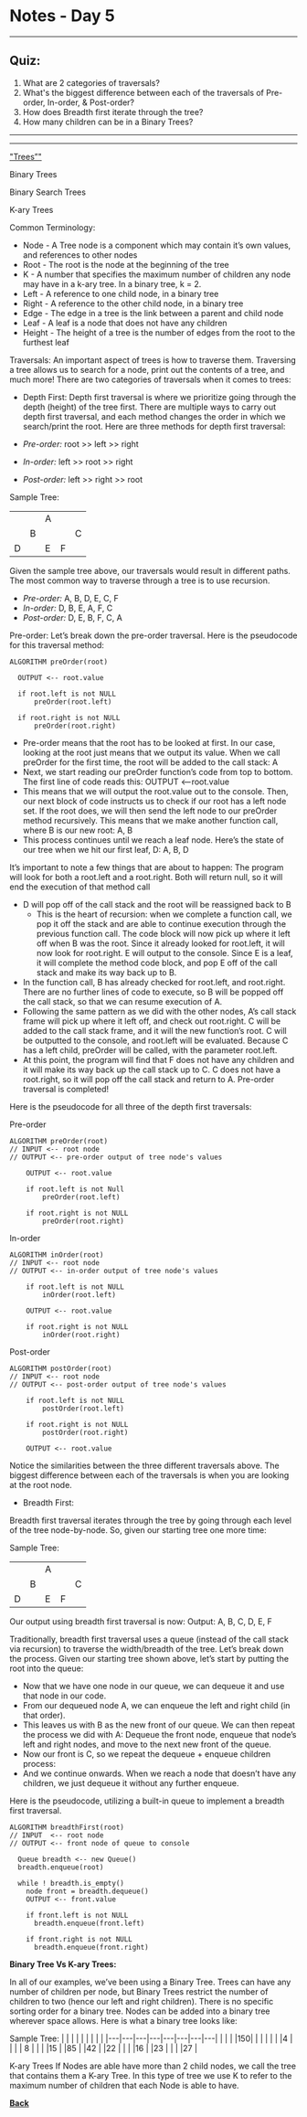 # Notes - Day 5

---
## Quiz:

1. What are 2 categories of traversals?
2. What's the biggest difference between each of the traversals of Pre-order, In-order, & Post-order?
3. How does Breadth first iterate through the tree?
4. How many children can be in a Binary Trees?

---
---
<a href = "https://codefellows.github.io/common_curriculum/data_structures_and_algorithms/Code_401/class-15/resources/Trees.html">"Trees”"</a>

Binary Trees

Binary Search Trees

K-ary Trees

Common Terminology:

- Node - A Tree node is a component which may contain it’s own values, and references to other nodes
- Root - The root is the node at the beginning of the tree
- K - A number that specifies the maximum number of children any node may have in a k-ary tree. In a binary tree, k = 2.
- Left - A reference to one child node, in a binary tree
- Right - A reference to the other child node, in a binary tree
- Edge - The edge in a tree is the link between a parent and child node
- Leaf - A leaf is a node that does not have any children
- Height - The height of a tree is the number of edges from the root to the furthest leaf

Traversals: An important aspect of trees is how to traverse them. Traversing a tree allows us to search for a node, print out the contents of a tree, and much more! There are two categories of traversals when it comes to trees:

- Depth First: Depth first traversal is where we prioritize going through the depth (height) of the tree first. There are multiple ways to carry out depth first traversal, and each method changes the order in which we search/print the root. Here are three methods for depth first traversal:

- *Pre-order:*  root >> left >> right
- *In-order:* left >> root >> right
- *Post-order:* left >> right >> root

Sample Tree:

|   |   |   |   |   |
|---|---|---|---|---|
|   |   | A |   |   |
|   | B |   |   | C |
| D |   | E | F |   |

Given the sample tree above, our traversals would result in different paths. The most common way to traverse through a tree is to use recursion.

- *Pre-order:* A, B, D, E, C, F
- *In-order:* D, B, E, A, F, C
- *Post-order:* D, E, B, F, C, A

Pre-order: Let’s break down the pre-order traversal. Here is the pseudocode for this traversal method:

~~~
ALGORITHM preOrder(root)

  OUTPUT <-- root.value

  if root.left is not NULL
      preOrder(root.left)

  if root.right is not NULL
      preOrder(root.right)
~~~

- Pre-order means that the root has to be looked at first. In our case, looking at the root just means that we output its value. When we call preOrder for the first time, the root will be added to the call stack: A
- Next, we start reading our preOrder function’s code from top to bottom. The first line of code reads this: OUTPUT <--root.value
- This means that we will output the root.value out to the console. Then, our next block of code instructs us to check if our root has a left node set. If the root does, we will then send the left node to our preOrder method recursively. This means that we make another function call, where B is our new root: A, B
- This process continues until we reach a leaf node. Here’s the state of our tree when we hit our first leaf, D: A, B, D

It’s important to note a few things that are about to happen: The program will look for both a root.left and a root.right. Both will return null, so it will end the execution of that method call
- D will pop off of the call stack and the root will be reassigned back to B
    - This is the heart of recursion: when we complete a function call, we pop it off the stack and are able to continue execution through the previous function call. The code block will now pick up where it left off when B was the root. Since it already looked for root.left, it will now look for root.right. E will output to the console. Since E is a leaf, it will complete the method code block, and pop E off of the call stack and make its way back up to B.
- In the function call, B has already checked for root.left, and root.right. There are no further lines of code to execute, so B will be popped off the call stack, so that we can resume execution of A.
- Following the same pattern as we did with the other nodes, A’s call stack frame will pick up where it left off, and check out root.right. C will be added to the call stack frame, and it will the new function’s root. C will be outputted to the console, and root.left will be evaluated. Because C has a left child, preOrder will be called, with the parameter root.left.
- At this point, the program will find that F does not have any children and it will make its way back up the call stack up to C. C does not have a root.right, so it will pop off the call stack and return to A. Pre-order traversal is completed!

Here is the pseudocode for all three of the depth first traversals:

Pre-order

~~~
ALGORITHM preOrder(root)
// INPUT <-- root node
// OUTPUT <-- pre-order output of tree node's values

    OUTPUT <-- root.value

    if root.left is not Null
        preOrder(root.left)

    if root.right is not NULL
        preOrder(root.right)
~~~
In-order
~~~
ALGORITHM inOrder(root)
// INPUT <-- root node
// OUTPUT <-- in-order output of tree node's values

    if root.left is not NULL
        inOrder(root.left)

    OUTPUT <-- root.value

    if root.right is not NULL
        inOrder(root.right)
~~~
Post-order
~~~
ALGORITHM postOrder(root)
// INPUT <-- root node
// OUTPUT <-- post-order output of tree node's values

    if root.left is not NULL
        postOrder(root.left)

    if root.right is not NULL
        postOrder(root.right)

    OUTPUT <-- root.value
~~~

Notice the similarities between the three different traversals above. The biggest difference between each of the traversals is when you are looking at the root node.

- Breadth First:

Breadth first traversal iterates through the tree by going through each level of the tree node-by-node. So, given our starting tree one more time:

Sample Tree:

|   |   |   |   |   |
|---|---|---|---|---|
|   |   | A |   |   |
|   | B |   |   | C |
| D |   | E | F |   |

Our output using breadth first traversal is now: Output: A, B, C, D, E, F

Traditionally, breadth first traversal uses a queue (instead of the call stack via recursion) to traverse the width/breadth of the tree. Let’s break down the process. Given our starting tree shown above, let’s start by putting the root into the queue:

- Now that we have one node in our queue, we can dequeue it and use that node in our code.
- From our dequeued node A, we can enqueue the left and right child (in that order).
- This leaves us with B as the new front of our queue. We can then repeat the process we did with A: Dequeue the front node, enqueue that node’s left and right nodes, and move to the next new front of the queue.
- Now our front is C, so we repeat the dequeue + enqueue children process:
- And we continue onwards. When we reach a node that doesn’t have any children, we just dequeue it without any further enqueue.

Here is the pseudocode, utilizing a built-in queue to implement a breadth first traversal.

~~~
ALGORITHM breadthFirst(root)
// INPUT  <-- root node
// OUTPUT <-- front node of queue to console

  Queue breadth <-- new Queue()
  breadth.enqueue(root)

  while ! breadth.is_empty()
    node front = breadth.dequeue()
    OUTPUT <-- front.value

    if front.left is not NULL
      breadth.enqueue(front.left)

    if front.right is not NULL
      breadth.enqueue(front.right)
~~~

**Binary Tree Vs K-ary Trees:**

In all of our examples, we’ve been using a Binary Tree. Trees can have any number of children per node, but Binary Trees restrict the number of children to two (hence our left and right children). There is no specific sorting order for a binary tree. Nodes can be added into a binary tree wherever space allows. Here is what a binary tree looks like:

Sample Tree:
|   |   |   |   |   |   |   |   |
|---|---|---|---|---|---|---|---|
|   |   |   |150|   |   |   |   |
|   |4  |   |   |   | 8 |   |   |
|15 |   |85 |   |42 |   |22 |   |
|   |16 |   |23 |   |   |   |27 |



K-ary Trees
If Nodes are able have more than 2 child nodes, we call the tree that contains them a K-ary Tree. In this type of tree we use K to refer to the maximum number of children that each Node is able to have.


**<a href = "https://github.com/scottie-l/reading-notes/tree/main/reading-notes-401">Back</a>**
